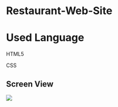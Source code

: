 <h1> Restaurant-Web-Site </h1>

<h1> Used Language </h1>

HTML5

CSS

<h2> Screen View </h2>

![](images/screen.gif)
